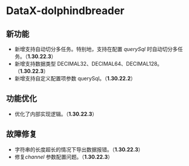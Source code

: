 # DataX-dolphindbreader

## 新功能

* 新增支持自动切分多任务。特别地，支持在配置 *querySql* 时自动切分多任务。（**1.30.22.3**）
* 新增支持数据类型 DECIMAL32、DECIMAL64、DECIMAL128。（**1.30.22.3**）
* 新增支持自定义配置项参数 querySql。（**1.30.22.2**）

## 功能优化

* 优化了内部实现逻辑。（**1.30.22.3**）

## 故障修复

* 字符串的长度超长的情况下导出数据报错。（**1.30.22.3**）
* 修复*channel* 参数配置问题。（**1.30.22.3**）

